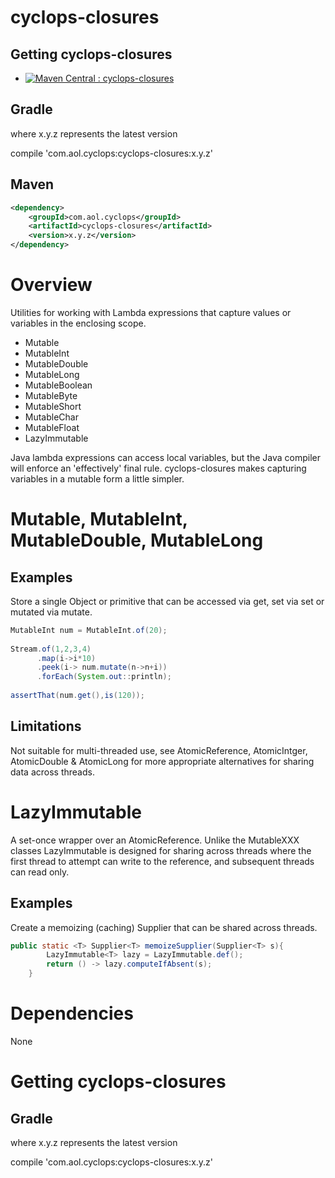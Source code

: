 # cyclops-closures


## Getting cyclops-closures

* [![Maven Central : cyclops-closures](https://maven-badges.herokuapp.com/maven-central/com.aol.cyclops/cyclops-closures/badge.svg)](https://maven-badges.herokuapp.com/maven-central/com.aol.cyclops/cyclops-closures)


## Gradle

where x.y.z represents the latest version

compile 'com.aol.cyclops:cyclops-closures:x.y.z'

## Maven

```xml
<dependency>
    <groupId>com.aol.cyclops</groupId>
    <artifactId>cyclops-closures</artifactId>
    <version>x.y.z</version>
</dependency>
```

# Overview

Utilities for working with Lambda expressions that capture values or variables in the enclosing scope.

* Mutable
* MutableInt
* MutableDouble
* MutableLong
* MutableBoolean
* MutableByte
* MutableShort
* MutableChar
* MutableFloat
* LazyImmutable


Java lambda expressions can access local variables, but the Java compiler will enforce an 'effectively' final rule. cyclops-closures makes capturing variables in a mutable form a little simpler.

# Mutable, MutableInt, MutableDouble, MutableLong

## Examples

Store a single Object or primitive that can be accessed via get, set via set or mutated via mutate.

```java
MutableInt num = MutableInt.of(20);
		    
Stream.of(1,2,3,4)
      .map(i->i*10)
      .peek(i-> num.mutate(n->n+i))
      .forEach(System.out::println);
		    
assertThat(num.get(),is(120));
```



## Limitations

Not suitable for multi-threaded use, see AtomicReference, AtomicIntger, AtomicDouble & AtomicLong for more appropriate alternatives for sharing data across threads.

# LazyImmutable

A set-once wrapper over an AtomicReference. Unlike the MutableXXX classes LazyImmutable is designed for sharing across threads where the first thread to attempt can write to the reference, and subsequent threads can read only.

## Examples

Create a memoizing (caching) Supplier that can be shared across threads.

```java
public static <T> Supplier<T> memoizeSupplier(Supplier<T> s){
		LazyImmutable<T> lazy = LazyImmutable.def();
		return () -> lazy.computeIfAbsent(s);
	}
```

# Dependencies

None

# Getting cyclops-closures

## Gradle

where x.y.z represents the latest version

compile 'com.aol.cyclops:cyclops-closures:x.y.z'